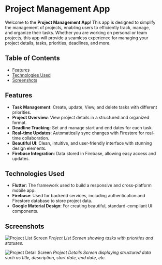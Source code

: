 # Project Management App

Welcome to the **Project Management App**! This app is designed to simplify the management of projects, enabling users to efficiently track, manage, and organize their tasks. Whether you are working on personal or team projects, this app will provide a seamless experience for managing your project details, tasks, priorities, deadlines, and more.

## Table of Contents
- [Features](#features)
- [Technologies Used](#technologies-used)
- [Screenshots](#screenshots)

## Features
- **Task Management**: Create, update, View, and delete tasks with different priorities.
- **Project Overview**: View project details in a structured and organized format.
- **Deadline Tracking**: Set and manage start and end dates for each task.
- **Real-time Updates**: Automatically sync changes with Firestore for real-time collaboration.
- **Beautiful UI**: Clean, intuitive, and user-friendly interface with stunning design elements.
- **Firebase Integration**: Data stored in Firebase, allowing easy access and updates.

## Technologies Used
- **Flutter**: The framework used to build a responsive and cross-platform mobile app.
- **Firebase**: Used for backend services, including authentication and Firestore database to store project data.
- **Google Material Design**: For creating beautiful, standard-compliant UI components.

## Screenshots

![Project List Screen](https://github.com/your-repo-path/screenshots/project_list.png)
*Project List Screen showing tasks with priorities and statuses.*

![Project Detail Screen](https://github.com/your-repo-path/screenshots/project_detail.png)
*Project Details Screen displaying structured data such as title, description, start date, end date, etc.*

